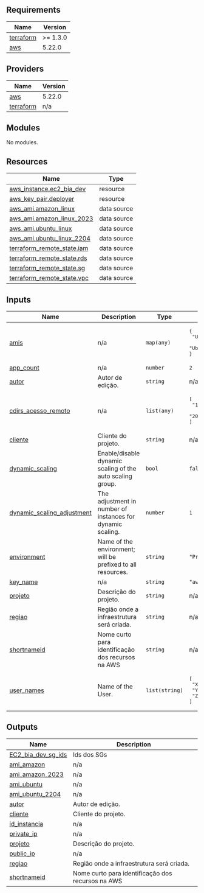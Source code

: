 <!-- BEGIN_TF_DOCS -->
## Requirements

| Name | Version |
|------|---------|
| <a name="requirement_terraform"></a> [terraform](#requirement\_terraform) | >= 1.3.0 |
| <a name="requirement_aws"></a> [aws](#requirement\_aws) | 5.22.0 |

## Providers

| Name | Version |
|------|---------|
| <a name="provider_aws"></a> [aws](#provider\_aws) | 5.22.0 |
| <a name="provider_terraform"></a> [terraform](#provider\_terraform) | n/a |

## Modules

No modules.

## Resources

| Name | Type |
|------|------|
| [aws_instance.ec2_bia_dev](https://registry.terraform.io/providers/hashicorp/aws/5.22.0/docs/resources/instance) | resource |
| [aws_key_pair.deployer](https://registry.terraform.io/providers/hashicorp/aws/5.22.0/docs/resources/key_pair) | resource |
| [aws_ami.amazon_linux](https://registry.terraform.io/providers/hashicorp/aws/5.22.0/docs/data-sources/ami) | data source |
| [aws_ami.amazon_linux_2023](https://registry.terraform.io/providers/hashicorp/aws/5.22.0/docs/data-sources/ami) | data source |
| [aws_ami.ubuntu_linux](https://registry.terraform.io/providers/hashicorp/aws/5.22.0/docs/data-sources/ami) | data source |
| [aws_ami.ubuntu_linux_2204](https://registry.terraform.io/providers/hashicorp/aws/5.22.0/docs/data-sources/ami) | data source |
| [terraform_remote_state.iam](https://registry.terraform.io/providers/hashicorp/terraform/latest/docs/data-sources/remote_state) | data source |
| [terraform_remote_state.rds](https://registry.terraform.io/providers/hashicorp/terraform/latest/docs/data-sources/remote_state) | data source |
| [terraform_remote_state.sg](https://registry.terraform.io/providers/hashicorp/terraform/latest/docs/data-sources/remote_state) | data source |
| [terraform_remote_state.vpc](https://registry.terraform.io/providers/hashicorp/terraform/latest/docs/data-sources/remote_state) | data source |

## Inputs

| Name | Description | Type | Default | Required |
|------|-------------|------|---------|:--------:|
| <a name="input_amis"></a> [amis](#input\_amis) | n/a | `map(any)` | <pre>{<br>  "Ubnt-us-east-1": "ami-0261755bbcb8c4a84",<br>  "Ubnt-us-east-2": "ami-0430580de6244e02e"<br>}</pre> | no |
| <a name="input_app_count"></a> [app\_count](#input\_app\_count) | n/a | `number` | `2` | no |
| <a name="input_autor"></a> [autor](#input\_autor) | Autor de edição. | `string` | n/a | yes |
| <a name="input_cdirs_acesso_remoto"></a> [cdirs\_acesso\_remoto](#input\_cdirs\_acesso\_remoto) | n/a | `list(any)` | <pre>[<br>  "187.180.212.28/32",<br>  "200.181.118.98/32"<br>]</pre> | no |
| <a name="input_cliente"></a> [cliente](#input\_cliente) | Cliente do projeto. | `string` | n/a | yes |
| <a name="input_dynamic_scaling"></a> [dynamic\_scaling](#input\_dynamic\_scaling) | Enable/disable dynamic scaling of the auto scaling group. | `bool` | `false` | no |
| <a name="input_dynamic_scaling_adjustment"></a> [dynamic\_scaling\_adjustment](#input\_dynamic\_scaling\_adjustment) | The adjustment in number of instances for dynamic scaling. | `number` | `1` | no |
| <a name="input_environment"></a> [environment](#input\_environment) | Name of the environment; will be prefixed to all resources. | `string` | `"Projeto"` | no |
| <a name="input_key_name"></a> [key\_name](#input\_key\_name) | n/a | `string` | `"aws-key-terraform"` | no |
| <a name="input_projeto"></a> [projeto](#input\_projeto) | Descrição do projeto. | `string` | n/a | yes |
| <a name="input_regiao"></a> [regiao](#input\_regiao) | Região onde a infraestrutura será criada. | `string` | n/a | yes |
| <a name="input_shortnameid"></a> [shortnameid](#input\_shortnameid) | Nome curto para identificação dos recursos na AWS | `string` | n/a | yes |
| <a name="input_user_names"></a> [user\_names](#input\_user\_names) | Name of the User. | `list(string)` | <pre>[<br>  "XXX",<br>  "YYY",<br>  "ZZZ"<br>]</pre> | no |

## Outputs

| Name | Description |
|------|-------------|
| <a name="output_EC2_bia_dev_sg_ids"></a> [EC2\_bia\_dev\_sg\_ids](#output\_EC2\_bia\_dev\_sg\_ids) | Ids dos SGs |
| <a name="output_ami_amazon"></a> [ami\_amazon](#output\_ami\_amazon) | n/a |
| <a name="output_ami_amazon_2023"></a> [ami\_amazon\_2023](#output\_ami\_amazon\_2023) | n/a |
| <a name="output_ami_ubuntu"></a> [ami\_ubuntu](#output\_ami\_ubuntu) | n/a |
| <a name="output_ami_ubuntu_2204"></a> [ami\_ubuntu\_2204](#output\_ami\_ubuntu\_2204) | n/a |
| <a name="output_autor"></a> [autor](#output\_autor) | Autor de edição. |
| <a name="output_cliente"></a> [cliente](#output\_cliente) | Cliente do projeto. |
| <a name="output_id_instancia"></a> [id\_instancia](#output\_id\_instancia) | n/a |
| <a name="output_private_ip"></a> [private\_ip](#output\_private\_ip) | n/a |
| <a name="output_projeto"></a> [projeto](#output\_projeto) | Descrição do projeto. |
| <a name="output_public_ip"></a> [public\_ip](#output\_public\_ip) | n/a |
| <a name="output_regiao"></a> [regiao](#output\_regiao) | Região onde a infraestrutura será criada. |
| <a name="output_shortnameid"></a> [shortnameid](#output\_shortnameid) | Nome curto para identificação dos recursos na AWS |
<!-- END_TF_DOCS -->